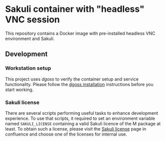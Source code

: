 # Sakuli container with "headless" VNC session

This repository contains a Docker image with pre-installed headless VNC environment and Sakuli.


## Development

### Workstation setup
This project uses *dgoss* to verify the container setup and service functionality. Please follow the 
[dgoss installation](https://github.com/aelsabbahy/goss/tree/master/extras/dgoss#installation) instructions before you
start working. 

### Sakuli license
There are several scripts performing useful tasks to enhance development experience. To use that scripts, it required
to set an environment variable named `SAKULI_LICENSE` containing a valid Sakuli licence of the M package at least.
To obtain such a license, please visit the [Sakuli license](https://confluence.consol.de/x/zwBoBw) page in confluence 
and choose one of the licenses for internal use.
